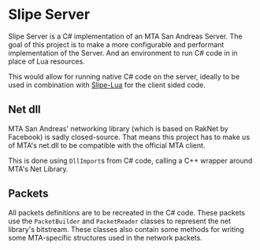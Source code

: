 # Slipe Server

Slipe Server is a C# implementation of an MTA San Andreas Server.
The goal of this project is to make a more configurable and performant implementation of the Server. And an environment to run C# code in in place of Lua resources.

This would allow for running native C# code on the server, ideally to be used in combination with [Slipe-Lua](https://github.com/mta-slipe/Slipe-core) for the client sided code.

## Net dll
MTA San Andreas' networking library (which is based on RakNet by Facebook) is sadly closed-source. That means this project has to make us of MTA's net.dll to be compatible with the official MTA client.

This is done using `DllImport`s from C# code, calling a C++ wrapper around MTA's Net Library. 

## Packets
All packets definitions are to be recreated in the C# code. These packets use the `PacketBuilder` and `PacketReader` classes to represent the net library's bitstream. These classes also contain some methods for writing some MTA-specific structures used in the network packets.
